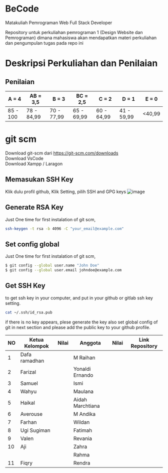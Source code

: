 # BeCode
Matakuliah Pemrograman Web Full Stack Developer

Repository untuk perkuliahan pemrograman 1 (Design Website dan Pemrograman) dimana mahasiswa akan mendapatkan materi perkuliahan dan pengumpulan tugas pada repo ini

# Deskripsi Perkuliahan dan Penilaian
## Penilaian 
| A = 4 | AB = 3,5 | B = 3 | BC = 2,5 |C = 2 |D = 1 | E = 0|
| -------- | -------- | -------- | -------- |-------- |-------- |-------- |
| 85 - 100 | 78 - 84,99 | 70 - 77,99 | 65 - 69,99 | 60 - 64,99 | 41 - 59,99 | <40,99|

# git scm
Download git-scm dari https://git-scm.com/downloads <br>
Download VsCode <br>
Download Xampp / Laragon

## Memasukan SSH Key
Klik dulu profil github, Klik Setting, pilih SSH and GPG keys
![image](https://github.com/user-attachments/assets/52c63cba-3aa9-4d14-86fb-2ec20e8bfdbd)

## Generate RSA Key
Just One time for first instalation of git scm, 
```sh
ssh-keygen -t rsa -b 4096 -C "your_email@example.com"
```

## Set config global
Just One time for first instalation of git scm, 

```sh
$ git config --global user.name "John Doe"
$ git config --global user.email johndoe@example.com
```

## Get SSH Key 
to get ssh key in your computer, and put in your github or gitlab ssh key setting.

```sh
cat ~/.ssh/id_rsa.pub
```
if there is no key appears, plese generate the key also set global config of git in next section and please add the public key to your github profile.

| NO | Ketua Kelompok | Nilai | Anggota |Nilai | Link Repository |
| -------- | -------- | -------- | -------- |-------- |-------- |
| 1 | Dafa ramadhan |  | M Raihan |  |   | 
| 2 | Farizal |  | Yonaldi Ernando |  |  | 
| 3 | Samuel |  | Ismi |  |  | 
| 4 | Wahyu |  | Maulana |  |  | 
| 5 | Haikal |  | Aidah Marchtiana |  |  | 
| 6 | Averouse |  | M Andika |  |  | 
| 7 | Farhan |  | Wildan |  |  | 
| 8 | Ugi Sugiman |  | Fatimah |  |  | 
| 9 | Valen |  | Revania |  |  | 
| 10 | Aji |  | Zahra |  |  | 
|    |  |  | Rahma |  |  | 
| 11 | Fiqry |  | Rendra |  |  | 
